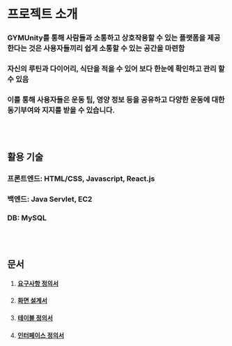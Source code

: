 # 프로젝트 소개
### GYMUnity를 통해 사람들과 소통하고 상호작용할 수 있는 플랫폼을 제공한다는 것은 사용자들끼리 쉽게 소통할 수 있는 공간을 마련함
### 자신의 루틴과 다이어리, 식단을 적을 수 있어 보다 한눈에 확인하고 관리 할 수 있음
### 이를 통해 사용자들은 운동 팁, 영양 정보 등을 공유하고 다양한 운동에 대한 동기부여와 지지를 받을 수 있습니다.

<br>
<br>

## 활용 기술
### 프론트엔드: HTML/CSS, Javascript, React.js
### 백엔드: Java Servlet, EC2
### DB: MySQL

<br>
<br>

## 문서
1. <a href="https://docs.google.com/spreadsheets/d/e/2PACX-1vREpEAH6FYhrB_eLoVNbCWTeSVZotV5QNozdl800DBuq8NltVcnDXx2TPL4MqSf70_EfUm1DdgV_OHr/pubhtml" target="_blank"><h4>요구사항 정의서</h4></a>
2. <a href="" target="_blank"><h4>화면 설계서</h4></a>
3. <a href="https://docs.google.com/spreadsheets/d/e/2PACX-1vQl9rny-t9bbA0HxcvnWAKk5kJRngGr084RLzDgo22EoepcpBYW6oVj6iROd4hlEVRq_PX_ogOHbr__/pubhtml" target="_blank"><h4>테이블 정의서</h4></a>
4. <a href="https://docs.google.com/spreadsheets/d/e/2PACX-1vTxnjqW2J-feLOTOSpndOXLowShCrwl9Xv_h6oQMhxyDhnp9WkEKlDn7TwpF0R4PEchRp0ev7ucyJtJ/pubhtml" target="_blank"><h4>인터페이스 정의서</h4></a>
